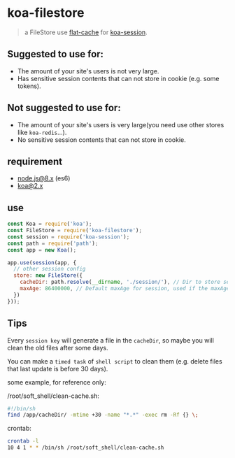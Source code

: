 # koa-filestore

> a FileStore use [flat-cache](https://github.com/royriojas/flat-cache) for [koa-session](https://github.com/koajs/session).

## Suggested to use for:

- The amount of your site's users is not very large.
- Has sensitive session contents that can not store in cookie (e.g. some tokens).

## Not suggested to use for:

- The amount of your site's users is very large(you need use other stores like `koa-redis`...).
- No sensitive session contents that can not store in cookie.

## requirement

- node.js@8.x (es6)
- koa@2.x

## use

```js
const Koa = require('koa');
const FileStore = require('koa-filestore');
const session = require('koa-session');
const path = require('path');
const app = new Koa();

app.use(session(app, {
  // other session config
  store: new FileStore({
    cacheDir: path.resolve(__dirname, './session/'), // Dir to store session files, unencrypted.
    maxAge: 86400000, // Default maxAge for session, used if the maxAge of `koa-session` is undefined, avoid the session's key in cookies is stolen.
  })
}));
```

## Tips

Every `session key` will generate a file in the `cacheDir`, so maybe you will clean the old files after some days.

You can make a `timed task` of `shell script` to clean them (e.g. delete files that last update is before 30 days).

some example, for reference only:

/root/soft_shell/clean-cache.sh:

```sh
#!/bin/sh
find /app/cacheDir/ -mtime +30 -name "*.*" -exec rm -Rf {} \;
```

crontab:

```sh
crontab -l
10 4 1 * * /bin/sh /root/soft_shell/clean-cache.sh
```

